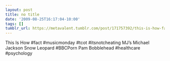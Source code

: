 ```yaml
---
layout: post
title: no title
date: '2009-08-25T16:17:04-10:00'
tags: []
tumblr_url: https://metavalent.tumblr.com/post/171757392/this-is-how-fact-musicmonday-tcot
---
```

This Is How #fact #musicmonday #tcot #itsnotcheating MJ’s Michael Jackson Snow Leopard #BBCPorn Pam Bobblehead #healthcare #psychology

